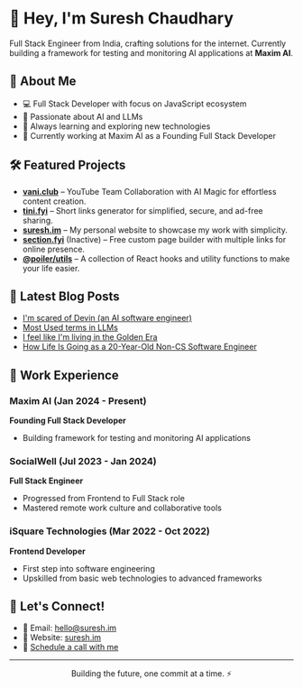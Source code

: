 # 👋 Hey, I'm Suresh Chaudhary

Full Stack Engineer from India, crafting solutions for the internet. Currently building a framework for testing and monitoring AI applications at **Maxim AI**.

## 🚀 About Me

- 💻 Full Stack Developer with focus on JavaScript ecosystem
- 🔭 Passionate about AI and LLMs
- 🌱 Always learning and exploring new technologies
- 🏢 Currently working at Maxim AI as a Founding Full Stack Developer



## 🛠️ Featured Projects
- **[vani.club](https://vani.club/)** – YouTube Team Collaboration with AI Magic for effortless content creation.
- **[tini.fyi](https://tini.fyi/)** – Short links generator for simplified, secure, and ad-free sharing.
- **[suresh.im](https://suresh.im/)** – My personal website to showcase my work with simplicity.
- **[section.fyi](https://section.fyi/)** (Inactive) – Free custom page builder with multiple links for online presence.
- **[@poiler/utils](https://www.npmjs.com/package/@poiler/utils)** – A collection of React hooks and utility functions to make your life easier.

## 📝 Latest Blog Posts

- [I'm scared of Devin (an AI software engineer)](https://www.suresh.im/blog/scared-from-devin)
- [Most Used terms in LLMs](https://www.suresh.im/blog/most-used-llm-terms)
- [I feel like I'm living in the Golden Era](https://www.suresh.im/blog/living-in-golden-era)
- [How Life Is Going as a 20-Year-Old Non-CS Software Engineer](https://www.suresh.im/blog/life-update) 

## 💼 Work Experience

### Maxim AI (Jan 2024 - Present)
**Founding Full Stack Developer**
- Building framework for testing and monitoring AI applications

### SocialWell (Jul 2023 - Jan 2024)
**Full Stack Engineer**
- Progressed from Frontend to Full Stack role
- Mastered remote work culture and collaborative tools

### iSquare Technologies (Mar 2022 - Oct 2022)
**Frontend Developer**
- First step into software engineering
- Upskilled from basic web technologies to advanced frameworks

## 🤝 Let's Connect!

- 📧 Email: hello@suresh.im
- 🔗 Website: [suresh.im](https://suresh.im)
- 📅 [Schedule a call with me](https://calendly.com/yourlink)

---

<p align="center">
Building the future, one commit at a time. ⚡
</p>
